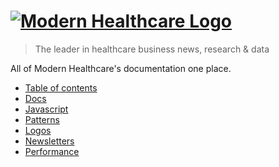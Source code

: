 # [![Modern Healthcare Logo](http://www.modernhealthcare.com/images/mh-logo.gif 'Modern Healthcare Logo')](http://modernhealthcare.github.io)

> The leader in healthcare business news, research & data

All of Modern Healthcare's documentation one place.

- [Table of contents](http://modernhealthcare.github.io)
- [Docs](http://modernhealthcare.github.io/mh-docs/dist)
- [Javascript](http://modernhealthcare.github.io/mh-javascript/dist)
- [Patterns](http://modernhealthcare.github.io/mh-patterns/dist)
- [Logos](https://github.com/modernhealthcare/mh-logo/tree/master)
- [Newsletters](https://github.com/modernhealthcare/mh-newsletter)
- [Performance](http://modernhealthcare.github.io/mh-performance/dist)
